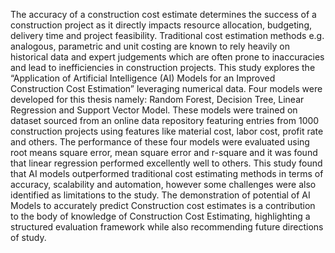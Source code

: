 The accuracy of a construction cost estimate determines the success of a construction project as it directly impacts resource allocation, budgeting, delivery time and project feasibility. Traditional cost estimation methods e.g. analogous, parametric and unit costing are known to rely heavily on historical data and expert judgements which are often prone to inaccuracies and lead to inefficiencies in construction projects.
This study explores the “Application of Artificial Intelligence (AI) Models for an Improved Construction Cost Estimation” leveraging numerical data. Four models were developed for this thesis namely: Random Forest, Decision Tree, Linear Regression and Support Vector Model. These models were trained on dataset sourced from an online data repository featuring entries from 1000 construction projects using features like material cost, labor cost, profit rate and others.
The performance of these four models were evaluated using root means square error, mean square error and r-square and it was found that linear regression performed excellently well to others.
This study found that AI models outperformed traditional cost estimating methods in terms of accuracy, scalability and automation, however some challenges were also identified as limitations to the study.
The demonstration of potential of AI Models to accurately predict Construction cost estimates is a contribution to the body of knowledge of Construction Cost Estimating, highlighting a structured evaluation framework while also recommending future directions of study. 
